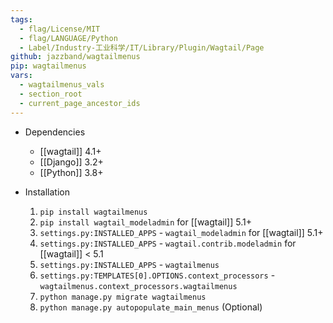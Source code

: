 ```yaml
---
tags:
  - flag/License/MIT
  - flag/LANGUAGE/Python
  - Label/Industry-工业科学/IT/Library/Plugin/Wagtail/Page
github: jazzband/wagtailmenus
pip: wagtailmenus
vars:
  - wagtailmenus_vals
  - section_root
  - current_page_ancestor_ids
---
```


- Dependencies
    - [[wagtail]] 4.1+
    - [[Django]] 3.2+
    - [[Python]] 3.8+

- Installation
    1. `pip install wagtailmenus`
    2. `pip install wagtail_modeladmin` for [[wagtail]] 5.1+
    3. `settings.py:INSTALLED_APPS` - `wagtail_modeladmin` for [[wagtail]] 5.1+
    4. `settings.py:INSTALLED_APPS` - `wagtail.contrib.modeladmin` for [[wagtail]] < 5.1
    5. `settings.py:INSTALLED_APPS` - `wagtailmenus`
    6. `settings.py:TEMPLATES[0].OPTIONS.context_processors` - `wagtailmenus.context_processors.wagtailmenus`
    7. `python manage.py migrate wagtailmenus`
    8. `python manage.py autopopulate_main_menus` (Optional)
